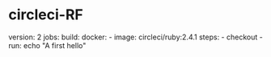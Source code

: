 # circleci-RF
version: 2
jobs:
  build:
    docker:
      - image: circleci/ruby:2.4.1
    steps:
      - checkout
      - run:  echo "A first hello"
